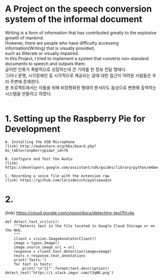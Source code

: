 # A Project on the speech conversion system of the informal document
Writing is a form of information that has contributed greatly to the explosive growth of mankind. <br/>
However, there are people who have difficulty accessing information(Writing) that is visually provided, <br/>
such as illiterate or visually impaired. <br/>
In this Project, I tried to implement a system that converts non-standard documents to speech and outputs them. <br/>
글이란 인류가 폭발적으로 성장하는데 큰 기여를 한 정보 전달 형태다. <br/>
그러나 문맹, 시각장애인 등 시각적으로 제공되는 글에 대한 접근이 어려운 사람들은 우리 주변에 존재한다. <br/>
본 프로젝트에서는 이들을 위해 비정형화된 형태의 문서라도 음성으로 변환해 출력하는 시스템을 만들려고 하였다. <br/><br/>

# 1. Setting up the Raspberry Pie for Development
```
A. Installing the USB Microphone 
(link) http://makeshare.org/bbs/board.php?bo_table=raspberrypi&wr_id=76

B. Configure and Test the Audio 
(link) https://developers.google.com/assistant/sdk/guides/library/python/embed/audio

C. Recording a voice file with the extension raw 
(link) https://github.com/larsimmisch/pyalsaaudio
```
# 2. 
(link) https://cloud.google.com/vision/docs/detecting-text?hl=ko 
```
def detect_text_uri(uri):
    """Detects text in the file located in Google Cloud Storage or on the Web.
    """
    client = vision.ImageAnnotatorClient()
    image = types.Image()
    image.source.image_uri = uri
    response = client.text_detection(image=image)
    texts = response.text_annotations
    print('Texts:')
    for text in texts:
        print('\n"{}"'.format(text.description))
detect_text(‘https://i.stack.imgur.com/t3qWG.png’)
```


